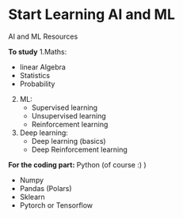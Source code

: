 # Start Learning AI and ML
 AI and ML Resources 


**To study**
1.Maths: 
   - linear Algebra
   - Statistics
   - Probability 
2. ML:
   - Supervised learning 
   - Unsupervised learning 
   - Reinforcement learning 
3. Deep learning:
   - Deep learning (basics)
   - Deep Reinforcement learning 
 
**For the coding part:**  Python (of course :) ) 
   - Numpy 
   - Pandas (Polars)
   - Sklearn 
   - Pytorch or Tensorflow 
